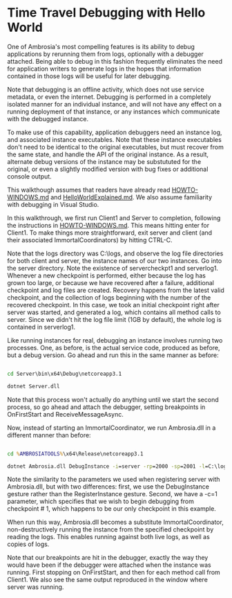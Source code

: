 Time Travel Debugging with Hello World
========================================

One of Ambrosia's most compelling features is its ability to debug applications by rerunning them from logs, optionally with a debugger attached. Being able to debug in this fashion frequently eliminates the need for application writers to generate logs in the hopes that information contained in those logs will be useful for later debugging.

Note that debugging is an offline activity, which does not use service metadata, or even the internet. Debugging is performed in a completely isolated manner for an individual instance, and will not have any effect on a running deployment of that instance, or any instances which communicate with the debugged instance.

To make use of this capability, application debuggers need an instance log, and associated instance executables. Note that these instance executables don't need to be identical to the original executables, but must recover from the same state, and handle the API of the original instance. As a result, alternate debug versions of the instance may be substututed for the original, or even a slightly modified version with bug fixes or additional console output.

This walkthough assumes that readers have already read [HOWTO-WINDOWS.md](./HOWTO-WINDOWS.md) and [HelloWorldExplained.md](./HelloWorldExplained.md). We also assume familiarity with debugging in Visual Studio.

In this walkthrough, we first run Client1 and Server to completion, following the instructions in [HOWTO-WINDOWS.md](./HOWTO-WINDOWS.md). This means hitting enter for Client1. To make things more straightforward, exit server and client (and their associated ImmortalCoordinators) by hitting CTRL-C. 

Note that the logs directory was C:\logs\, and observe the log file directories for both client and server, the instance names of our two instances. Go into the server directory. Note the existence of servercheckpt1 and serverlog1. Whenever a new checkpoint is performed, either because the log has grown too large, or because we have recovered after a failure, additional checkpoint and log files are created. Recovery happens from the latest valid checkpoint, and the collection of logs beginning with the number of the recovered checkpoint. In this case, we took an initial checkpoint right after server was started, and generated a log, which contains all method calls to server. Since we didn't hit the log file limit (1GB by default), the whole log is contained in serverlog1.

Like running instances for real, debugging an instance involves running two processes. One, as before, is the actual service code, produced as before, but a debug version. Go ahead and run this in the same manner as before:

```bat

cd Server\bin\x64\Debug\netcoreapp3.1

dotnet Server.dll

```


Note that this process won't actually do anything until we start the second process, so go ahead and attach the debugger, setting breakpoints in OnFirstStart and ReceiveMessageAsync.

Now, instead of starting an ImmortalCoordinator, we run Ambrosia.dll in a different manner than before:

```bat

cd %AMBROSIATOOLS%\x64\Release\netcoreapp3.1

dotnet Ambrosia.dll DebugInstance -i=server -rp=2000 -sp=2001 -l=C:\logs\ -c=1
```


Note the similarity to the parameters we used when registering server with Ambrosia.dll, but with two differences: first, we use the DebugInstance gesture rather than the RegisterInstance gesture. Second, we have a -c=1 parameter, which specifies that we wish to begin debugging from checkpoint # 1, which happens to be our only checkpoint in this example.

When run this way, Ambrosia.dll becomes a substitute ImmortalCoordinator, non-destructively running the instance from the specified checkpoint by reading the logs. This enables running against both live logs, as well as copies of logs.

Note that our breakpoints are hit in the debugger, exactly the way they would have been if the debugger were attached when the instance was running. First stopping on OnFirstStart, and then for each method call from Client1. We also see the same output reproduced in the window where server was running.
